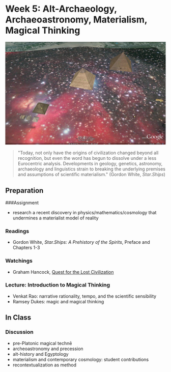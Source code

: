 # Week 5: Alt-Archaeology, Archaeoastronomy, Materialism, Magical Thinking

![Orion Correlation Theory](/assets/OrionCorrelationTheory_GoogleMaps.jpg)

> "Today, not only have the origins of civilization changed beyond all recognition, but even the word has begun to dissolve under a less Eurocentric analysis. Developments in geology, genetics, astronomy, archaeology and linguistics strain to breaking the underlying premises and assumptions of scientific materialism." \(Gordon White, *Star.Ships*\)

## Preparation
###Assignment
* research a recent discovery in physics/mathematics/cosmology that undermines a materialist model of reality

### Readings
* Gordon White, *Star.Ships: A Prehistory of the Spirits*, Preface and Chapters 1-3

### Watchings
* Graham Hancock, [Quest for the Lost Civilization](https://youtu.be/T5DNvYMtkyk)

### Lecture: Introduction to Magical Thinking
* Venkat Rao: narrative rationality, tempo, and the scientific sensibility
* Ramsey Dukes: magic and magical thinking

## In Class
### Discussion
* pre-Platonic magical technē
* archeoastronomy and precession
* alt-history and Egyptology
* materialism and contemporary cosmology: student contributions
* recontextualization as method






